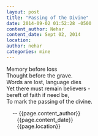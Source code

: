 ```yaml
---
layout: post
title: "Passing of the Divine"
date: 2014-09-02 01:52:28 -0500
content_author: Nehar
content_date: Sept 02, 2014
location:
author: nehar
categories: mine
---
```


Memory before loss <br>
Thought before the grave. <br>
Words are lost, language dies <br>
Yet there must remain believers - <br> 
bereft of faith if need be, <br>
To mark the passing of the divine. <br>

&nbsp;&nbsp;&nbsp;&nbsp;-- {{page.content_author}} <br>
&nbsp;&nbsp;&nbsp;&nbsp;&nbsp;&nbsp;&nbsp;{{page.content_date}} <br>
&nbsp;&nbsp;&nbsp;&nbsp;&nbsp;&nbsp;&nbsp;{{page.location}}
